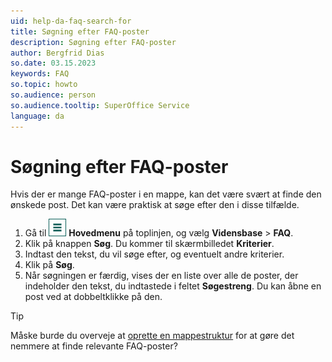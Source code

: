 ```yaml
---
uid: help-da-faq-search-for
title: Søgning efter FAQ-poster
description: Søgning efter FAQ-poster
author: Bergfrid Dias
so.date: 03.15.2023
keywords: FAQ
so.topic: howto
so.audience: person
so.audience.tooltip: SuperOffice Service
language: da
---
```


# Søgning efter FAQ-poster

Hvis der er mange FAQ-poster i en mappe, kan det være svært at finde den ønskede post. Det kan være praktisk at søge efter den i disse tilfælde.

1. Gå til ![ikonet][img1] **Hovedmenu** på toplinjen, og vælg **Vidensbase** &gt; **FAQ**.
2. Klik på knappen **Søg**. Du kommer til skærmbilledet **Kriterier**.
3. Indtast den tekst, du vil søge efter, og eventuelt andre kriterier.
4. Klik på **Søg**.
5. Når søgningen er færdig, vises der en liste over alle de poster, der indeholder den tekst, du indtastede i feltet **Søgestreng**. Du kan åbne en post ved at dobbeltklikke på den.

> [!TIP]
> Måske burde du overveje at [oprette en mappestruktur][2] for at gøre det nemmere at finde relevante FAQ-poster?

<!-- Referenced links -->
[2]: manage-folders.md

<!-- Referenced images -->
[img1]: ../../../media/icons/main-menu.png
